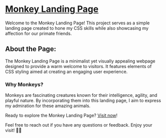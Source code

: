# [Monkey Landing Page](https://diniscarvalho19.github.io/Monkey-Landing-Page/)

Welcome to the Monkey Landing Page! This project serves as a simple landing page created to hone my CSS skills while also showcasing my affection for our primate friends.

## About the Page:
The Monkey Landing Page is a minimalist yet visually appealing webpage designed to provide a warm welcome to visitors. It features elements of CSS styling aimed at creating an engaging user experience.

### Why Monkeys?
Monkeys are fascinating creatures known for their intelligence, agility, and playful nature. By incorporating them into this landing page, I aim to express my admiration for these amazing animals.

Ready to explore the Monkey Landing Page? [Visit now](https://diniscarvalho19.github.io/Monkey-Landing-Page/)!

Feel free to reach out if you have any questions or feedback. Enjoy your visit! 🐒🌿

